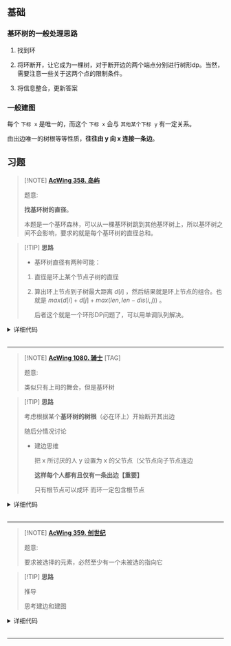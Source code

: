 ## 基础

### 基环树的一般处理思路

1. 找到环

2. 将环断开，让它成为一棵树，对于断开边的两个端点分别进行树形dp。当然，需要注意一些关于这两个点的限制条件。

3. 将信息整合，更新答案

### 一般建图

每个 `下标 x` 是唯一的，而这个 `下标 x` 会与 `其他某个下标 y` 有一定关系。

由出边唯一的树根等等性质，**往往由 y 向 x 连接一条边**。

## 习题

> [!NOTE] **[AcWing 358. 岛屿](https://www.acwing.com/problem/content/360/)**
> 
> 题意: 
> 
> **找基环树的直径**。
> 
> 本题是一个基环森林，可以从一棵基环树跳到其他基环树上，所以基环树之间不会影响，要求的就是每个基环树的直径总和。

> [!TIP] **思路**
> 
> - 基环树直径有两种可能：
> 
> 1. 直径是环上某个节点子树的直径
> 
> 2. 算出环上节点到子树最大距离 $d[i]$ ，然后结果就是环上节点的组合。也就是 $max(d[i]+d[j]+max(len,len−dis(i,j))$ 。
> 
>    后者这个就是一个环形DP问题了，可以用单调队列解决。

<details>
<summary>详细代码</summary>
<!-- tabs:start -->

##### **C++**

```cpp
#include <bits/stdc++.h>
using namespace std;

using LL = long long;
const static int N = 1e6 + 10, M = N << 1;

int n;

// ------------------- graph -------------------
int h[N], e[M], w[M], ne[M], idx;
void add(int a, int b, int c) {
    e[idx] = b, w[idx] = c, ne[idx] = h[a], h[a] = idx ++ ;
}

// ------------------- circle -------------------
int fu[N], fw[N], q[N]; // 找环过程中记录路径
int cir[N], ed[N], cnt; // 记录环 ==> TODO
bool st[N], ins[N];     // 找环
LL s[N], d[M], sum[M];  // 前缀和  破环成链需要两倍长度数组

void dfs_c(int u, int from) {
    st[u] = ins[u] = true;
    for (int i = h[u]; ~i; i = ne[i]) {
        if (i == (from ^ 1))
            continue;   // 反向边跳过
        int j = e[i];
        fu[j] = u, fw[j] = w[i];    // 记录上一个位置 以及边长
        if (!st[j])
            dfs_c(j, i);
        else if (ins[j]) {          // 已在栈中 说明有环
            // 环个数+1
            cnt ++ ;
            ed[cnt] = ed[cnt - 1];
            // 逆序找所有的环上的点 统计前缀和
            // ==> why 前缀和？ 因为【前面的分析过程 优化】
            //                         for-loop这里必须先用k 再改k
            for (LL k = fu[j], tot = fw[j]; ; tot += fw[k], k = fu[k]) {
                s[k] = tot;
                cir[ ++ ed[cnt]] = k;	// ATTENTION trick
                if (k == j)
                    break;
            }
        }
    }
    ins[u] = false;
}

// ------------------- dp -------------------
LL ans;
LL dfs_d(int u) {
    st[u] = true;
    LL d1 = 0, d2 = 0;
    for (int i = h[u]; ~i; i = ne[i]) {
        int j = e[i];
        if (st[j])
            continue;
        LL dist = dfs_d(j) + w[i];
        if (dist >= d1)
            d2 = d1, d1 = dist;
        else if (dist > d2)
            d2 = dist;
    }
    ans = max(ans, d1 + d2);
    return d1;
}

void init() {
    // graph
    memset(h, -1, sizeof h);
    idx = 0;
    
    // circle
    memset(st, 0, sizeof st);
    memset(ins, 0, sizeof ins);
    // ...
}
int main() {
    std::ios::sync_with_stdio(false);
    std::cin.tie(nullptr);
    std::cout.tie(nullptr);
    
    init();
    cin >> n;
    for (int i = 1; i <= n; ++ i ) {
        int j, c;
        cin >> j >> c;
        add(i, j, c), add(j, i, c);
    }
    for (int i = 1; i <= n; ++ i )
        if (!st[i])
            dfs_c(i, -1);   // 找环
            
    memset(st, 0, sizeof st);   // reset
    for (int i = 1; i <= ed[cnt]; ++ i )
        st[cir[i]] = true;      // 标记所有环上的点 
    
    LL res = 0; // 整个基环树森林的总直径
    for (int i = 1; i <= cnt; ++ i ) {
        ans = 0;    //reset 计算单个基环树内部的直径
        int sz = 0;
        for (int j = ed[i - 1] + 1; j <= ed[i]; ++ j ) {
            int k = cir[j];
            d[sz] = dfs_d(k);   // 该点对应树的最远距离
            sum[sz] = s[k];     // 拷贝前缀和
            sz ++ ;
        }
        // pre-sum
        for (int j = 0; j < sz; ++ j )
            d[sz + j] = d[j], sum[sz + j] = sum[j] + sum[sz - 1];
        // 单调队列  公式转化 ==> d[x] - s[x]
        int hh = 0, tt = -1;
        for (int j = 0; j < sz * 2; ++ j ) {
            if (hh <= tt && j - q[hh] >= sz)
                hh ++ ;
            if (hh <= tt)
                ans = max(ans, d[j] + sum[j] + d[q[hh]] - sum[q[hh]]);
            while (hh <= tt && d[q[tt]] - sum[q[tt]] <= d[j] - sum[j])
                tt -- ;
            q[ ++ tt] = j;
        }
        res += ans;
    }
    cout << res << endl;
    
    return 0;
}
```

##### **Python**

```python

```

<!-- tabs:end -->
</details>

<br>

* * *

> [!NOTE] **[AcWing 1080. 骑士](https://www.acwing.com/problem/content/1082/)** [TAG]
> 
> 题意: 
> 
> 类似只有上司的舞会，但是基环树

> [!TIP] **思路**
> 
> 考虑根据某个**基环树的树根**（必在环上）开始断开其出边
> 
> 随后分情况讨论
> 
> - 建边思维
> 
>   把 x 所讨厌的人 y 设置为 x 的父节点（父节点向子节点连边
> 
>   **这样每个人都有且仅有一条出边【重要】**
> 
>   只有根节点可以成环 而环一定包含根节点

<details>
<summary>详细代码</summary>
<!-- tabs:start -->

##### **C++**

```cpp
#include <bits/stdc++.h>
using namespace std;

using LL = long long;
const static int N = 1e6 + 10, INF = 1e9;

int n;
int h[N], e[N], rm[N], w[N], ne[N], idx;
void init() {
    memset(h, -1, sizeof h);
    idx = 0;
}
void add(int a, int b) {
    e[idx] = b, ne[idx] = h[a], h[a] = idx ++ ;
}

LL f1[N][2], f2[N][2];
bool st[N], ins[N];
LL res;

// ap为不能选的点
void dfs_f(int u, int ap, LL f[][2]) {
    // get f[u][0]
    for (int i = h[u]; ~i; i = ne[i]) {
        if (rm[i])
            continue;
        int j = e[i];
        dfs_f(j, ap, f);
        f[u][0] += max(f[j][0], f[j][1]);
    }
    // get f[u][1]
    f[u][1] = -INF;
    if (u != ap) {
        f[u][1] = w[u];
        for (int i = h[u]; ~i; i = ne[i]) {
            if (rm[i])
                continue;
            int j = e[i];
            f[u][1] += f[j][0];
        }
    }
}

void dfs_c(int u, int from) {
    st[u] = ins[u] = true;
    for (int i = h[u]; ~i; i = ne[i]) {
        int j = e[i];
        if (!st[j])
            dfs_c(j, i);
        else if (ins[j]) {  // 找到环
            rm[i] = 1;      // 标记 删除这条边
            // f[j][0] 表示以u为根的子树 不选u的所有方案的最大值
            // f[j][1] 表示..............选u的.............
            //
            // 计算得 f[j][0] 可以直接用
            // 使用 f[j][1] 时需特判下 u 不能选的方案
            // 最后取max即可
            // 
            // ATTENTION 思考: 为什么是用j不是用u   ==> 与建边方向相关
            dfs_f(j, -1, f1);
            dfs_f(j, u, f2);
            res += max(f1[j][0], f2[j][1]);
        }
    }
    ins[u] = false;
}

int main() {
    ios::sync_with_stdio(false);
    cin.tie(nullptr);
    cout.tie(nullptr);
    
    init();
    cin >> n;
    for (int i = 1; i <= n; ++ i ) {
        int v, j;
        cin >> v >> j;
        add(j, i);  // 建立一条边 TODO方向why
        w[i] = v;
    }
    for (int i = 1; i <= n; ++ i )
        if (!st[i])
            dfs_c(i, -1);
    
    cout << res << endl;
    return 0;
}
```

##### **Python**

```python

```

<!-- tabs:end -->
</details>

<br>

* * *

> [!NOTE] **[AcWing 359. 创世纪](https://www.acwing.com/activity/content/problem/content/3188/)**
> 
> 题意: 
> 
> 要求被选择的元素，必然至少有一个未被选的指向它

> [!TIP] **思路**
> 
> 推导
> 
> 思考建边和建图

<details>
<summary>详细代码</summary>
<!-- tabs:start -->

##### **C++**

```cpp
#include <bits/stdc++.h>
using namespace std;

const static int N = 1e6 + 10, INF = 1e8;

int n;
int h[N], e[N], rm[N], ne[N], idx;
void init() {
    memset(h, -1, sizeof h);
    idx = 0;
}
void add(int a, int b) {
    e[idx] = b, ne[idx] = h[a], h[a] = idx ++ ;
}

int f1[N][2], f2[N][2];
bool st[N], ins[N];
int res;

// TODO 一堆推导
void dfs_f(int u, int ap, int f[][2]) {
    for (int i = h[u]; ~i; i = ne[i]) {
        if (rm[i])
            continue;
        int j = e[i];
        dfs_f(j, ap, f);
        f[u][0] += max(f[j][0], f[j][1]);
    }
    if (u == ap)  // 必选
        f[u][1] = f[u][0] + 1, f[u][0] = -INF;
    else {        // 可选可不选
        f[u][1] = -INF;
        for (int i = h[u]; ~i; i = ne[i]) {
            if (rm[i])
                continue;
            int j = e[i];
            //                   枚举j，除了j之外其他都可选可不选      + 第j个不选 + 1(u本身) 
            // =              所有的可选可不选 -  第j个点可选可不选。   + 第j个不选 + 1(u本身)
            f[u][1] = max(f[u][1], f[u][0] - max(f[j][0], f[j][1]) + f[j][0] + 1);
        }
    }
}

void dfs_c(int u, int from) {
    st[u] = ins[u] = true;
    for (int i = h[u]; ~i; i = ne[i]) {
        int j = e[i];
        if (!st[j])
            dfs_c(j, i);
        else if (ins[j]) {
            rm[i] = 1;
            dfs_f(j, -1, f1); // 可选可不选 u
            dfs_f(j, u, f2);  // 必选 u
            res += max(max(f1[j][0], f1[j][1]), f2[j][0]);
        }
    }
    ins[u] = false;
}

int main() {
    ios::sync_with_stdio(false);
    cin.tie(nullptr);
    cout.tie(nullptr);
    
    init();
    cin >> n;
    for (int i = 1; i <= n; ++ i ) {
        int j;
        cin >> j;
        add(j, i);
    }
    
    for (int i = 1; i <= n; ++ i )
        if (!st[i])
            dfs_c(i, -1);
            
    cout << res << endl;
    
    return 0;
}
```

##### **Python**

```python

```

<!-- tabs:end -->
</details>

<br>

* * *
